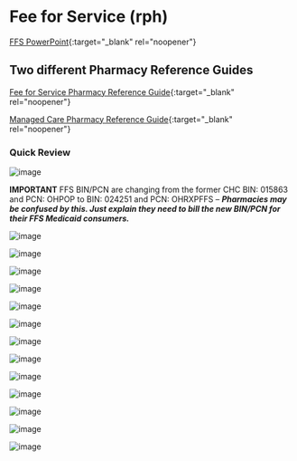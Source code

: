 # Fee for Service (rph)

[FFS PowerPoint](https://mygainwell-my.sharepoint.com.mcas.ms/:p:/g/personal/brittaney_thompson_gainwelltechnologies_com/ERr2UzISez9HkHderUnQiHgBxN0uQurZeEy8AJFSVQcqxg?e=FOgR5o){:target="_blank" rel="noopener"}

## Two different Pharmacy Reference Guides

[Fee for Service Pharmacy Reference Guide](https://spbm.medicaid.ohio.gov/SPDocumentLibrary/DocumentLibrary/User%20Guides/Gainwell%20OHSPBM%20FFS%20Pharmacy%20Reference%20Guide%20v1.0_07.2023.pdf){:target="_blank" rel="noopener"}

[Managed Care Pharmacy Reference Guide](https://spbm.medicaid.ohio.gov/SPDocumentLibrary/DocumentLibrary/User%20Guides/SPBM%20Pharmacy%20Reference%20Guide.pdf){:target="_blank" rel="noopener"}

### Quick Review

![image](https://github.com/gainwell-ohio/spbm/assets/122046056/20ff7444-be9e-476a-84e2-f5afe3273f97)

**IMPORTANT**  FFS BIN/PCN are changing from the former CHC BIN: 015863 and PCN: OHPOP to BIN: 024251 and PCN: OHRXPFFS – ***Pharmacies may be confused by this.  Just explain they need to bill the new BIN/PCN for their FFS Medicaid consumers.***

![image](https://github.com/gainwell-ohio/spbm/assets/122046056/be43f46d-54bb-4eea-8ce5-e20ff7393ee7)

![image](https://github.com/gainwell-ohio/spbm/assets/122046056/b89d0627-36ed-4709-a6d5-08f5cfe45b1e)

![image](https://github.com/gainwell-ohio/spbm/assets/122046056/db505937-39f0-4d8a-84cf-cbc36a193a9c)

![image](https://github.com/gainwell-ohio/spbm/assets/122046056/dd131e20-10e5-44dc-88b1-c36e9880c209)

![image](https://github.com/gainwell-ohio/spbm/assets/122046056/6e90591e-eb65-4815-9271-e72e680f3c24)

![image](https://github.com/gainwell-ohio/spbm/assets/122046056/ce0648b3-73d8-4183-835f-3e82ff9ed760)

![image](https://github.com/gainwell-ohio/spbm/assets/122046056/3613ae38-69b3-4c48-b3cb-d3b62fb0d63c)

![image](https://github.com/gainwell-ohio/spbm/assets/122046056/1f2a354d-ebca-4639-9952-0460dff61993)

![image](https://github.com/gainwell-ohio/spbm/assets/122046056/0ae24db9-a841-41b9-a10d-006c1d33e47f)

![image](https://github.com/gainwell-ohio/spbm/assets/122046056/ef18d53e-b55c-4042-9bad-c51cdfee6a61)

![image](https://github.com/gainwell-ohio/spbm/assets/122046056/4cee5a71-70df-4629-b946-49758e437c74)

![image](https://github.com/gainwell-ohio/spbm/assets/122046056/834b0ac3-d792-4dfd-a2cd-ab5f9b5c52d4)

![image](https://github.com/gainwell-ohio/spbm/assets/122046056/c79c3b1b-7926-4544-bb55-f5adf5079c00)
